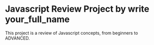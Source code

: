 # Javascript Review Project by write your_full_name
This project is a review of Javascript concepts, from beginners to ADVANCED.
